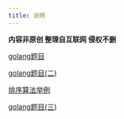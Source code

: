 ```yaml
---
title: 说明
---
```


**内容非原创 整理自互联网 侵权不删**

[golang题目](/golang/golang_01.md)

[golang题目(二)](/golang/golang_02.md)

[排序算法举例](/golang/golang_03.md)

[golang题目(三)](/golang/golang_04.md)
